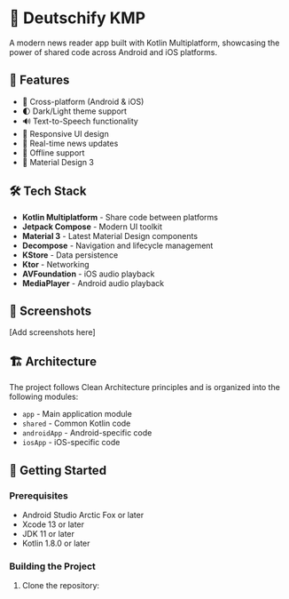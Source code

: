 # 📰 Deutschify KMP

A modern news reader app built with Kotlin Multiplatform, showcasing the power of shared code across Android and iOS platforms.

## 🌟 Features

- 🎯 Cross-platform (Android & iOS)
- 🌓 Dark/Light theme support
- 🔊 Text-to-Speech functionality
- 📱 Responsive UI design
- 🔄 Real-time news updates
- 💾 Offline support
- 🎨 Material Design 3

## 🛠 Tech Stack

- **Kotlin Multiplatform** - Share code between platforms
- **Jetpack Compose** - Modern UI toolkit
- **Material 3** - Latest Material Design components
- **Decompose** - Navigation and lifecycle management
- **KStore** - Data persistence
- **Ktor** - Networking
- **AVFoundation** - iOS audio playback
- **MediaPlayer** - Android audio playback

## 📱 Screenshots

[Add screenshots here]

## 🏗 Architecture

The project follows Clean Architecture principles and is organized into the following modules:

- `app` - Main application module
- `shared` - Common Kotlin code
- `androidApp` - Android-specific code
- `iosApp` - iOS-specific code

## 🚀 Getting Started

### Prerequisites

- Android Studio Arctic Fox or later
- Xcode 13 or later
- JDK 11 or later
- Kotlin 1.8.0 or later

### Building the Project

1. Clone the repository: 